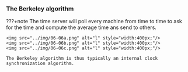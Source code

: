 ### The Berkeley algorithm

???+note 
    The time server will poll every machine from time to time to ask for the time and compute the average time ans send to others.

    <img src="../img/06-06a.png" alt="l" style="width:400px;"/>
    <img src="../img/06-06b.png" alt="l" style="width:400px;"/>
    <img src="../img/06-06c.png" alt="l" style="width:400px;"/>

    The Berkeley algorithm is thus typically an internal clock synchronization algorithm.



